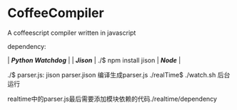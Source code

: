 CoffeeCompiler
==============

A coffeescript compiler written in javascript

dependency:

| ***Python Watchdog*** |
| ***Jison*** | ./$ npm install jison 
| ***Node*** |  

./$ parser.js: jison parser.jison 编译生成parser.js
./realTime$ ./watch.sh 后台运行

realtime中的parser.js最后需要添加模块依赖的代码./realtime/dependency

